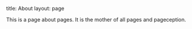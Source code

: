 title: About
layout: page

This is a page about pages. It is the mother of all pages and pageception.